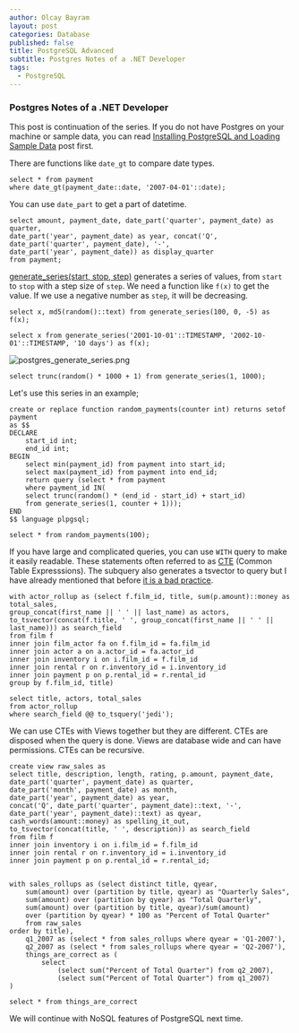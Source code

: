 ```yaml
---
author: Olcay Bayram
layout: post
categories: Database
published: false
title: PostgreSQL Advanced
subtitle: Postgres Notes of a .NET Developer
tags:
  - PostgreSQL
---
```

### Postgres Notes of a .NET Developer

This post is continuation of the series. If you do not have Postgres on your machine or sample data, you can read [Installing PostgreSQL and Loading Sample Data]({{site.baseurl}}/2017/05/05/installing-postgresql-and-loading-sample-data/) post first.

There are functions like `date_gt` to compare date types.

	select * from payment
	where date_gt(payment_date::date, '2007-04-01'::date);
	
You can use `date_part` to get a part of datetime.

	select amount, payment_date, date_part('quarter', payment_date) as quarter, 
    date_part('year', payment_date) as year, concat('Q', date_part('quarter', payment_date), '-',
    date_part('year', payment_date)) as display_quarter
	from payment;

[generate_series(start, stop, step)](https://www.postgresql.org/docs/current/static/functions-srf.html) generates a series of values, from `start` to `stop` with a step size of `step`. We need a function like `f(x)` to get the value. If we use a negative number as `step`, it will be decreasing.

	select x, md5(random()::text) from generate_series(100, 0, -5) as f(x);

	select x from generate_series('2001-10-01'::TIMESTAMP, '2002-10-01'::TIMESTAMP, '10 days') as f(x);
	
![postgres_generate_series.png]({{site.baseurl}}/img/postgres_generate_series.png)

	select trunc(random() * 1000 + 1) from generate_series(1, 1000);
	
Let's use this series in an example;
	
	create or replace function random_payments(counter int) returns setof payment
	as $$
	DECLARE
		start_id int;
		end_id int;
	BEGIN
		select min(payment_id) from payment into start_id;
		select max(payment_id) from payment into end_id;
		return query (select * from payment
		where payment_id IN(
		select trunc(random() * (end_id - start_id) + start_id)
		from generate_series(1, counter + 1)));
	END
	$$ language plpgsql;

	select * from random_payments(100);
	
If you have large and complicated queries, you can use `WITH` query to make it easily readable. These statements often referred to as [CTE](https://www.postgresql.org/docs/current/static/queries-with.html) (Common Table Expresssions). The subquery also generates a tsvector to query but I have already mentioned that before [it is a bad practice]({{site.baseurl}}/2017/05/09/postgresql-introduction/).

	with actor_rollup as (select f.film_id, title, sum(p.amount)::money as total_sales,
	group_concat(first_name || ' ' || last_name) as actors,
	to_tsvector(concat(f.title, ' ', group_concat(first_name || ' ' || last_name))) as search_field
	from film f
	inner join film_actor fa on f.film_id = fa.film_id
	inner join actor a on a.actor_id = fa.actor_id
	inner join inventory i on i.film_id = f.film_id
	inner join rental r on r.inventory_id = i.inventory_id
	inner join payment p on p.rental_id = r.rental_id
	group by f.film_id, title)

	select title, actors, total_sales
	from actor_rollup
	where search_field @@ to_tsquery('jedi');

We can use CTEs with Views together but they are different. CTEs are disposed when the query is done. Views are database wide and can have permissions. CTEs can be recursive.

	create view raw_sales as
	select title, description, length, rating, p.amount, payment_date,
	date_part('quarter', payment_date) as quarter,
	date_part('month', payment_date) as month,
	date_part('year', payment_date) as year,
	concat('Q', date_part('quarter', payment_date)::text, '-', date_part('year', payment_date)::text) as qyear,
	cash_words(amount::money) as spelling_it_out,
	to_tsvector(concat(title, ' ', description)) as search_field
	from film f
	inner join inventory i on i.film_id = f.film_id
	inner join rental r on r.inventory_id = i.inventory_id
	inner join payment p on p.rental_id = r.rental_id;


	with sales_rollups as (select distinct title, qyear,
		sum(amount) over (partition by title, qyear) as "Quarterly Sales",
		sum(amount) over (partition by qyear) as "Total Quarterly",
		sum(amount) over (partition by title, qyear)/sum(amount) 
        over (partition by qyear) * 100 as "Percent of Total Quarter"
		from raw_sales
	order by title),
		q1_2007 as (select * from sales_rollups where qyear = 'Q1-2007'),
		q2_2007 as (select * from sales_rollups where qyear = 'Q2-2007'),
		things_are_correct as (
			select 
				(select sum("Percent of Total Quarter") from q2_2007),
				(select sum("Percent of Total Quarter") from q1_2007)
	)

	select * from things_are_correct

We will continue with NoSQL features of PostgreSQL next time.